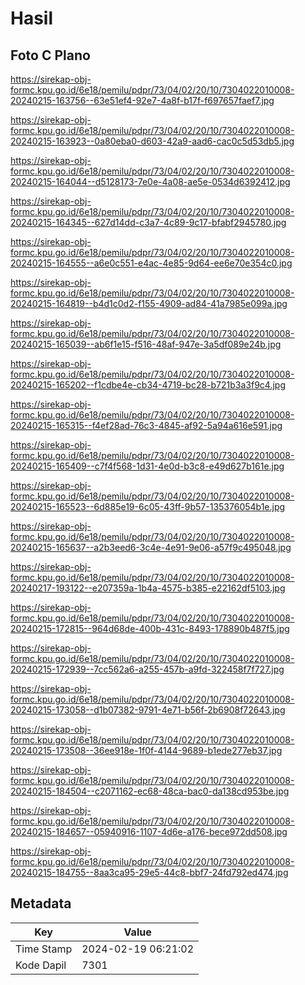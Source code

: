 # Hasil

## Foto C Plano

https://sirekap-obj-formc.kpu.go.id/6e18/pemilu/pdpr/73/04/02/20/10/7304022010008-20240215-163756--63e51ef4-92e7-4a8f-b17f-f697657faef7.jpg

https://sirekap-obj-formc.kpu.go.id/6e18/pemilu/pdpr/73/04/02/20/10/7304022010008-20240215-163923--0a80eba0-d603-42a9-aad6-cac0c5d53db5.jpg

https://sirekap-obj-formc.kpu.go.id/6e18/pemilu/pdpr/73/04/02/20/10/7304022010008-20240215-164044--d5128173-7e0e-4a08-ae5e-0534d6392412.jpg

https://sirekap-obj-formc.kpu.go.id/6e18/pemilu/pdpr/73/04/02/20/10/7304022010008-20240215-164345--627d14dd-c3a7-4c89-9c17-bfabf2945780.jpg

https://sirekap-obj-formc.kpu.go.id/6e18/pemilu/pdpr/73/04/02/20/10/7304022010008-20240215-164555--a6e0c551-e4ac-4e85-9d64-ee6e70e354c0.jpg

https://sirekap-obj-formc.kpu.go.id/6e18/pemilu/pdpr/73/04/02/20/10/7304022010008-20240215-164819--b4d1c0d2-f155-4909-ad84-41a7985e099a.jpg

https://sirekap-obj-formc.kpu.go.id/6e18/pemilu/pdpr/73/04/02/20/10/7304022010008-20240215-165039--ab6f1e15-f516-48af-947e-3a5df089e24b.jpg

https://sirekap-obj-formc.kpu.go.id/6e18/pemilu/pdpr/73/04/02/20/10/7304022010008-20240215-165202--f1cdbe4e-cb34-4719-bc28-b721b3a3f9c4.jpg

https://sirekap-obj-formc.kpu.go.id/6e18/pemilu/pdpr/73/04/02/20/10/7304022010008-20240215-165315--f4ef28ad-76c3-4845-af92-5a94a616e591.jpg

https://sirekap-obj-formc.kpu.go.id/6e18/pemilu/pdpr/73/04/02/20/10/7304022010008-20240215-165409--c7f4f568-1d31-4e0d-b3c8-e49d627b161e.jpg

https://sirekap-obj-formc.kpu.go.id/6e18/pemilu/pdpr/73/04/02/20/10/7304022010008-20240215-165523--6d885e19-6c05-43ff-9b57-135376054b1e.jpg

https://sirekap-obj-formc.kpu.go.id/6e18/pemilu/pdpr/73/04/02/20/10/7304022010008-20240215-165637--a2b3eed6-3c4e-4e91-9e06-a57f9c495048.jpg

https://sirekap-obj-formc.kpu.go.id/6e18/pemilu/pdpr/73/04/02/20/10/7304022010008-20240217-193122--e207359a-1b4a-4575-b385-e22162df5103.jpg

https://sirekap-obj-formc.kpu.go.id/6e18/pemilu/pdpr/73/04/02/20/10/7304022010008-20240215-172815--964d68de-400b-431c-8493-178890b487f5.jpg

https://sirekap-obj-formc.kpu.go.id/6e18/pemilu/pdpr/73/04/02/20/10/7304022010008-20240215-172939--7cc562a6-a255-457b-a9fd-322458f7f727.jpg

https://sirekap-obj-formc.kpu.go.id/6e18/pemilu/pdpr/73/04/02/20/10/7304022010008-20240215-173058--d1b07382-9791-4e71-b56f-2b6908f72643.jpg

https://sirekap-obj-formc.kpu.go.id/6e18/pemilu/pdpr/73/04/02/20/10/7304022010008-20240215-173508--36ee918e-1f0f-4144-9689-b1ede277eb37.jpg

https://sirekap-obj-formc.kpu.go.id/6e18/pemilu/pdpr/73/04/02/20/10/7304022010008-20240215-184504--c2071162-ec68-48ca-bac0-da138cd953be.jpg

https://sirekap-obj-formc.kpu.go.id/6e18/pemilu/pdpr/73/04/02/20/10/7304022010008-20240215-184657--05940916-1107-4d6e-a176-bece972dd508.jpg

https://sirekap-obj-formc.kpu.go.id/6e18/pemilu/pdpr/73/04/02/20/10/7304022010008-20240215-184755--8aa3ca95-29e5-44c8-bbf7-24fd792ed474.jpg


## Metadata

| Key        | Value               |
| ---------- | ------------------- |
| Time Stamp | 2024-02-19 06:21:02 |
| Kode Dapil | 7301                |



